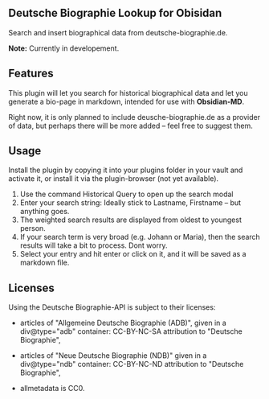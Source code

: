 ## Deutsche Biographie Lookup for Obisidan

Search and insert biographical data from deutsche-biographie.de.

**Note:** Currently in developement.

## Features

This plugin will let you search for historical biographical data and let you generate a bio-page in markdown, intended for use with **Obsidian-MD**.

Right now, it is only planned to include deusche-biographie.de as a provider of data, but perhaps there will be more added – feel free to suggest them.

## Usage

Install the plugin by copying it into your plugins folder in your vault and activate it, or install it via the plugin-browser (not yet available).

1. Use the command Historical Query to open up the search modal
2. Enter your search string: Ideally stick to Lastname, Firstname – but anything goes.
3. The weighted search results are displayed from oldest to youngest person.
4. If your search term is very broad (e.g. Johann or Maria), then the search results will take a bit to process. Dont worry.
5. Select your entry and hit enter or click on it, and it will be saved as a markdown file.

## Licenses

Using the Deutsche Biographie-API is subject to their licenses:

 - articles of "Allgemeine Deutsche Biographie (ADB)", given in a div@type="adb" container: CC-BY-NC-SA attribution to "Deutsche Biographie",

- articles of "Neue Deutsche Biographie (NDB)" given in a div@type="ndb" container: CC-BY-NC-ND attribution to "Deutsche Biographie",

- allmetadata is CC0.